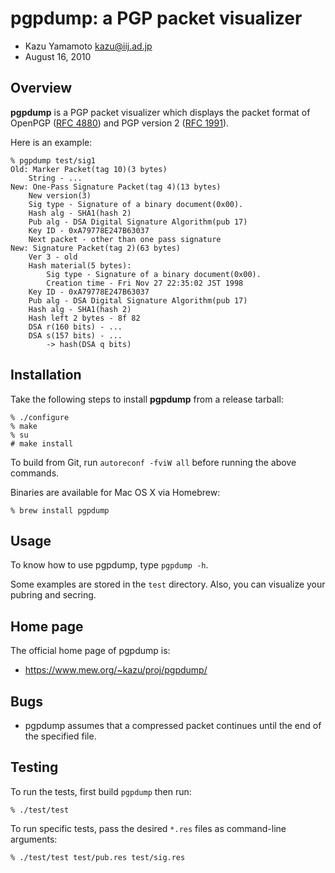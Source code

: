 # pgpdump: a PGP packet visualizer

- Kazu Yamamoto <kazu@iij.ad.jp>
- August 16, 2010

## Overview

**pgpdump** is a PGP packet visualizer which displays the packet format of OpenPGP ([RFC 4880](https://datatracker.ietf.org/doc/html/rfc4880)) and PGP version 2 ([RFC 1991](https://datatracker.ietf.org/doc/html/rfc1991)).

Here is an example:

	% pgpdump test/sig1
	Old: Marker Packet(tag 10)(3 bytes)
		String - ...
	New: One-Pass Signature Packet(tag 4)(13 bytes)
		New version(3)
		Sig type - Signature of a binary document(0x00).
		Hash alg - SHA1(hash 2)
		Pub alg - DSA Digital Signature Algorithm(pub 17)
		Key ID - 0xA79778E247B63037
		Next packet - other than one pass signature
	New: Signature Packet(tag 2)(63 bytes)
		Ver 3 - old
		Hash material(5 bytes):
			Sig type - Signature of a binary document(0x00).
			Creation time - Fri Nov 27 22:35:02 JST 1998
		Key ID - 0xA79778E247B63037
		Pub alg - DSA Digital Signature Algorithm(pub 17)
		Hash alg - SHA1(hash 2)
		Hash left 2 bytes - 8f 82
		DSA r(160 bits) - ...
		DSA s(157 bits) - ...
			-> hash(DSA q bits)

## Installation

Take the following steps to install **pgpdump** from a release tarball:

	% ./configure
	% make
	% su
	# make install

To build from Git, run `autoreconf -fviW all` before running the above commands.

Binaries are available for Mac OS X via Homebrew:

	% brew install pgpdump

## Usage

To know how to use pgpdump, type `pgpdump -h`.

Some examples are stored in the `test` directory. Also, you can visualize your
pubring and secring.

## Home page

The official home page of pgpdump is:

* https://www.mew.org/~kazu/proj/pgpdump/

## Bugs

* pgpdump assumes that a compressed packet continues until the end of the specified file.

## Testing

To run the tests, first build `pgpdump` then run:

	% ./test/test

To run specific tests, pass the desired `*.res` files as command-line arguments:

	% ./test/test test/pub.res test/sig.res
